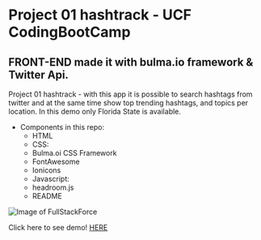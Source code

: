 # Project 01 hashtrack - UCF CodingBootCamp
## FRONT-END made it with bulma.io framework & Twitter Api.

Project 01 hashtrack - with this app it is possible to search hashtags from twitter and at the same time show top trending hashtags, and topics per location. In this demo only Florida State is available.
- Components in this repo:
  - HTML
  - CSS:
  - Bulma.oi CSS Framework
  - FontAwesome
  - Ionicons
  - Javascript:
  - headroom.js
  - README


![Image of FullStackForce](https://i.postimg.cc/j203HvhL/hastrack.png)

Click here to see demo!
[HERE](https://kiyole.github.io/hashtrack/)
